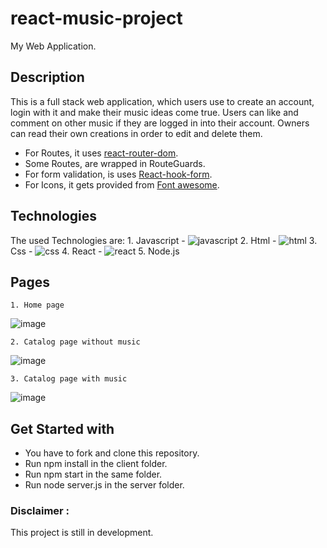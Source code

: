 
# react-music-project
My Web Application.

## Description
This is a full stack web application, which users use to create an account, login with it and make their music ideas come true. Users can like and comment on other music if they are logged in into their account. Owners can read their own creations in order to edit and delete them.

- For Routes, it uses [react-router-dom](https://reactrouter.com/en/main).
- Some Routes, are wrapped in RouteGuards.
- For form validation, is uses [React-hook-form](https://react-hook-form.com). 
- For Icons, it gets provided from [Font awesome](https://fontawesome.com). 

## Technologies
The used Technologies are:
    1. Javascript - ![javascript](https://img.icons8.com/color/100/000000/javascript--v1.png)
    2. Html - ![html](https://img.icons8.com/color/100/000000/html-5--v1.png)
    3. Css - ![css](https://img.icons8.com/color/100/000000/css3.png)
    4. React - ![react](https://img.icons8.com/office/100/000000/react.png)
    5. Node.js
## Pages
     
    1. Home page 


![image](https://user-images.githubusercontent.com/106228555/230668795-90b15093-20a9-4a64-88cb-60f127000b1d.png)


    2. Catalog page without music


![image](https://user-images.githubusercontent.com/106228555/230668861-c7592381-59b9-44da-adc8-926d5af01045.png)


    3. Catalog page with music


![image](https://user-images.githubusercontent.com/106228555/230668968-b602ccf0-09a3-4780-a69c-0d45af05f4b6.png)


## Get Started with

- You have to fork and clone this repository.
- Run npm install in the client folder.
- Run npm start in the same folder.
- Run node server.js in the server folder.

### Disclaimer :
This project is still in development.
